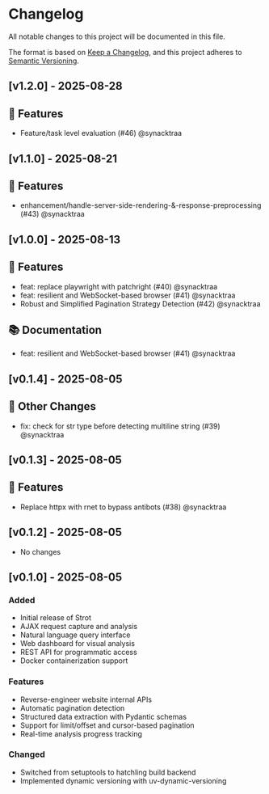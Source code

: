 # Changelog

All notable changes to this project will be documented in this file.

The format is based on [Keep a Changelog](https://keepachangelog.com/en/1.0.0/),
and this project adheres to [Semantic Versioning](https://semver.org/spec/v2.0.0.html).

## [v1.2.0] - 2025-08-28

## 🚀 Features

- Feature/task level evaluation (#46) @synacktraa



## [v1.1.0] - 2025-08-21

## 🚀 Features

- enhancement/handle-server-side-rendering-&-response-preprocessing (#43) @synacktraa



## [v1.0.0] - 2025-08-13

## 🚀 Features

- feat: replace playwright with patchright (#40) @synacktraa
- feat: resilient and WebSocket-based browser (#41) @synacktraa
- Robust and Simplified Pagination Strategy Detection  (#42) @synacktraa

## 📚 Documentation

- feat: resilient and WebSocket-based browser (#41) @synacktraa



## [v0.1.4] - 2025-08-05

## 🔄 Other Changes

- fix: check for str type before detecting multiline string (#39) @synacktraa



## [v0.1.3] - 2025-08-05

## 🚀 Features

- Replace httpx with rnet to bypass antibots (#38) @synacktraa



## [v0.1.2] - 2025-08-05

- No changes

## [v0.1.0] - 2025-08-05

### Added

- Initial release of Strot
- AJAX request capture and analysis
- Natural language query interface
- Web dashboard for visual analysis
- REST API for programmatic access
- Docker containerization support

### Features

- Reverse-engineer website internal APIs
- Automatic pagination detection
- Structured data extraction with Pydantic schemas
- Support for limit/offset and cursor-based pagination
- Real-time analysis progress tracking

### Changed

- Switched from setuptools to hatchling build backend
- Implemented dynamic versioning with uv-dynamic-versioning
